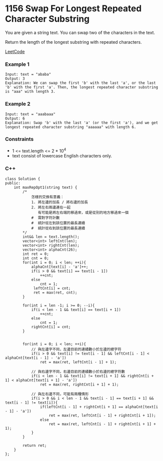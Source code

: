 # 1156 Swap For Longest Repeated Character Substring

You are given a string text. You can swap two of the characters in the text.

Return the length of the longest substring with repeated characters.

[LeetCode](https://leetcode.cn/problems/swap-for-longest-repeated-character-substring/)


### Example 1

```
Input: text = "ababa"
Output: 3
Explanation: We can swap the first 'b' with the last 'a', or the last 'b' with the first 'a'. Then, the longest repeated character substring is "aaa" with length 3.
```

### Example 2

```
Input: text = "aaabaaa"
Output: 6
Explanation: Swap 'b' with the last 'a' (or the first 'a'), and we get longest repeated character substring "aaaaaa" with length 6.
```


### Constraints

* 1 <= text.length <= 2 * 10<sup>4</sup>
* text consist of lowercase English characters only.

### C++ 

```
class Solution {
public:
    int maxRepOpt1(string text) {
        /*
            怎樣的交換有意義：
            1. 將左邊的加長 / 將右邊的加長
            2. 將左右兩邊連在一起
               有可能是將左右端的移過來，或是從別的地方移過來一個
            #  需對字符計數 
            #  統計從左到該位置的最長連續
            #  統計從右到該位置的最長連續 
        */
        int&& len = text.length();
        vector<int> leftCnt(len);
        vector<int> rightCnt(len);
        vector<int> alphaCnt(26);
        int ret = 0;
        int cnt = 0;
        for(int i = 0; i < len; ++i){
            alphaCnt[text[i] - 'a']++;
            if(i > 0 && text[i] == text[i - 1])
                ++cnt;
            else
                cnt = 1;
             leftCnt[i] = cnt;      
             ret = max(ret, cnt);      
        }
        
        for(int i = len -1; i >= 0; --i){
            if(i < len - 1 && text[i] == text[i + 1])
                ++cnt;
            else
                cnt = 1;
            rightCnt[i] = cnt;
        }

        
        for(int i = 0; i < len; ++i){
            // 與左邊字不同，左邊目前的連續數小於左邊的總字符
            if(i > 0 && text[i] != text[i - 1] && leftCnt[i - 1] < alphaCnt[text[i - 1] - 'a'])
                ret = max(ret, leftCnt[i - 1] + 1);

            // 與右邊字不同，右邊目前的連續數小於右邊的總字符數
            if(i < len - 1 && text[i] != text[i + 1] && rightCnt[i + 1] < alphaCnt[text[i + 1] - 'a'])
                ret = max(ret, rightCnt[i + 1] + 1);

            // 與左右邊不同，可能有兩種情形
            if(i > 0 && i < len - 1 && text[i - 1] == text[i + 1] && text[i - 1] != text[i]){
                if(leftCnt[i - 1] + rightCnt[i + 1] == alphaCnt[text[i - 1] - 'a'])
                    ret = max(ret, leftCnt[i - 1] + rightCnt[i + 1]);
                else 
                    ret = max(ret, leftCnt[i - 1] + rightCnt[i + 1] + 1);
            }
        }

        return ret;
    }
};
```